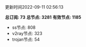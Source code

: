 更新时间2022-09-11 02:56:13

**总订阅: 73**
**总节点: 3281**
**有效节点: 1185**
- ss节点: 808
- v2ray节点: 323
- trojan节点: 54
